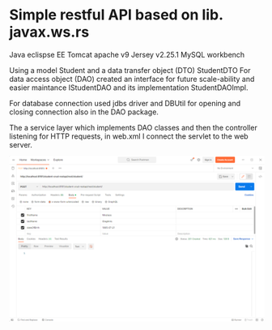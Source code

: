 # Simple restful API based on lib. javax.ws.rs

Java eclispse EE
Tomcat apache v9
Jersey v2.25.1
MySQL workbench

Using a model Student and a data transfer object (DTO) StudentDTO
For data access object (DAO) created an interface for future scale-ability and easier maintance IStudentDAO and its implementation StudentDAOImpl. 

For database connection used jdbs driver and DBUtil for opening and closing connection also in the DAO package.

The a service layer which implements DAO classes and then the controller listening for HTTP requests, in web.xml I connect the servlet to the web server.

![POST method creating a student](https://github.com/NickGiag/Java-simple-restAPI/blob/main/screenshots/POST%20createStudent.png)




